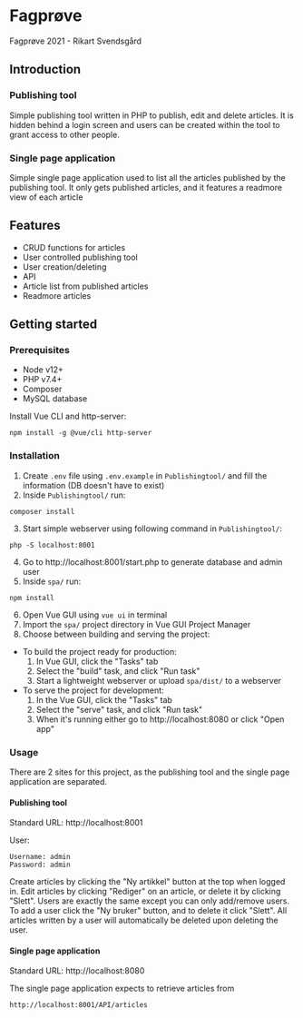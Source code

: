 # Fagprøve
Fagprøve 2021 - Rikart Svendsgård

## Introduction
### Publishing tool
Simple publishing tool written in PHP to publish, edit and delete articles. It is hidden behind a login screen and users can be created within the tool to grant access to other people.

### Single page application
Simple single page application used to list all the articles published by the publishing tool. It only gets published articles, and it features a readmore view of each article

## Features
- CRUD functions for articles
- User controlled publishing tool
- User creation/deleting
- API
- Article list from published articles
- Readmore articles

## Getting started
### Prerequisites
- Node v12+
- PHP v7.4+
- Composer
- MySQL database

Install Vue CLI and http-server:
```
npm install -g @vue/cli http-server
```

### Installation
1. Create `.env` file using `.env.example` in `Publishingtool/` and fill the information (DB doesn't have to exist)
2. Inside `Publishingtool/` run:
```
composer install
```
3. Start simple webserver using following command in `Publishingtool/`:
```
php -S localhost:8001
```
4. Go to http://localhost:8001/start.php to generate database and admin user
5. Inside `spa/` run:
```
npm install
```
6. Open Vue GUI using `vue ui` in terminal
7. Import the `spa/` project directory in Vue GUI Project Manager
8. Choose between building and serving the project:
  - To build the project ready for production:
    1. In Vue GUI, click the "Tasks" tab
    2. Select the "build" task, and click "Run task"
    3. Start a lightweight webserver or upload `spa/dist/` to a webserver
  - To serve the project for development:
    1. In the Vue GUI, click the "Tasks" tab
    2. Select the "serve" task, and click "Run task"
    3. When it's running either go to http://localhost:8080 or click "Open app"

### Usage
There are 2 sites for this project, as the publishing tool and the single page application are separated.

#### Publishing tool
Standard URL: http://localhost:8001

User:
```
Username: admin
Password: admin
```

Create articles by clicking the "Ny artikkel" button at the top when logged in. Edit articles by clicking "Rediger" on an article, or delete it by clicking "Slett". Users are exactly the same except you can only add/remove users. To add a user click the "Ny bruker" button, and to delete it click "Slett". All articles written by a user will automatically be deleted upon deleting the user.

#### Single page application
Standard URL: http://localhost:8080

The single page application expects to retrieve articles from 
```
http://localhost:8001/API/articles
```
